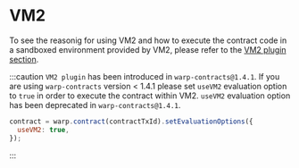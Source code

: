 # VM2

To see the reasonig for using VM2 and how to execute the contract code in a sandboxed environment provided by VM2, please refer to the [VM2 plugin section](../advanced/plugins/vm2.md).

:::caution
`VM2 plugin` has been introduced in `warp-contracts@1.4.1`. If you are using `warp-contracts` version < 1.4.1 please set `useVM2` evaluation option to `true` in order to execute the contract within VM2. `useVM2` evaluation option has been deprecated in `warp-contracts@1.4.1`.

```js
contract = warp.contract(contractTxId).setEvaluationOptions({
  useVM2: true,
});
```

:::
